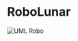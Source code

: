 # RoboLunar
![UML Robo](https://user-images.githubusercontent.com/104447964/170154763-27910c6f-2544-473c-9dab-557c9719d495.png)


